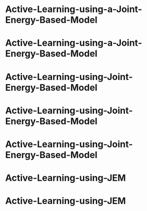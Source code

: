 # Active-Learning-using-a-Joint-Energy-Based-Model
# Active-Learning-using-a-Joint-Energy-Based-Model
# Active-Learning-using-Joint-Energy-Based-Model
# Active-Learning-using-Joint-Energy-Based-Model
# Active-Learning-using-Joint-Energy-Based-Model
# Active-Learning-using-JEM
# Active-Learning-using-JEM
